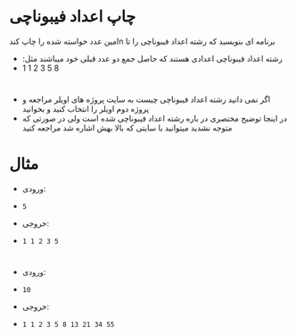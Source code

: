 #  چاپ اعداد فیبوناچی
امین عدد خواسته شده را چاپ کندn برنامه ای بنویسید که رشته اعداد فیبوناچی را تا 
- :رشته اعداد فیبوناچی اعدادی هستند که حاصل جمع دو عدد قبلی خود میباشند مثل 
- 1 1 2 3 5 8



#
- اگر نمی دانید رشته اعداد فیبوناچی چیست به سایت پروژه های اویلر مراجعه و پروژه دوم اویلر را انتخاب کنید و بخوانید
- در اینجا توضیح مختصری در باره رشته اعداد فیبوناچی شده است ولی در صورتی که متوجه نشدید میتوانید با سایتی که بالا بهش اشاره شد مراجعه کنید

# مثال 
- ورودی:
-     5
- خروجی:
-     1 1 2 3 5 
#
- ورودی:
-     10
- خروجی:
-     1 1 2 3 5 8 13 21 34 55
#
